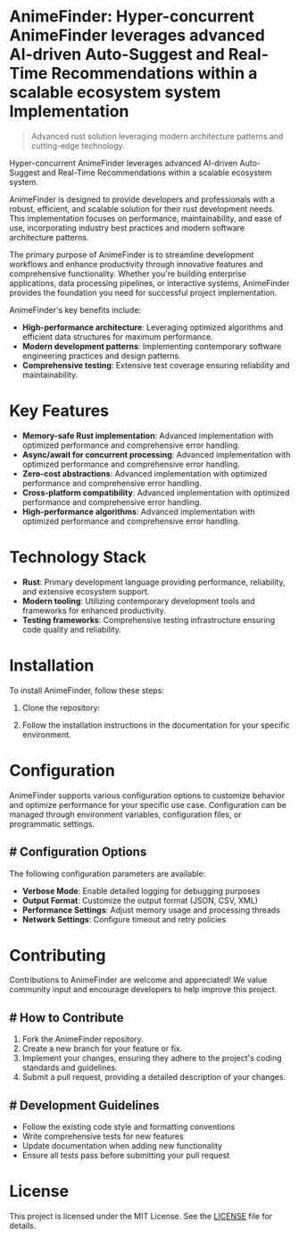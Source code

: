 <!-- fallback_AnimeFinder_20251020194644_62929 -->

# AnimeFinder: Hyper-concurrent AnimeFinder leverages advanced AI-driven Auto-Suggest and Real-Time Recommendations within a scalable ecosystem system Implementation
> Advanced rust solution leveraging modern architecture patterns and cutting-edge technology.

Hyper-concurrent AnimeFinder leverages advanced AI-driven Auto-Suggest and Real-Time Recommendations within a scalable ecosystem system.

AnimeFinder is designed to provide developers and professionals with a robust, efficient, and scalable solution for their rust development needs. This implementation focuses on performance, maintainability, and ease of use, incorporating industry best practices and modern software architecture patterns.

The primary purpose of AnimeFinder is to streamline development workflows and enhance productivity through innovative features and comprehensive functionality. Whether you're building enterprise applications, data processing pipelines, or interactive systems, AnimeFinder provides the foundation you need for successful project implementation.

AnimeFinder's key benefits include:

* **High-performance architecture**: Leveraging optimized algorithms and efficient data structures for maximum performance.
* **Modern development patterns**: Implementing contemporary software engineering practices and design patterns.
* **Comprehensive testing**: Extensive test coverage ensuring reliability and maintainability.

# Key Features

* **Memory-safe Rust implementation**: Advanced implementation with optimized performance and comprehensive error handling.
* **Async/await for concurrent processing**: Advanced implementation with optimized performance and comprehensive error handling.
* **Zero-cost abstractions**: Advanced implementation with optimized performance and comprehensive error handling.
* **Cross-platform compatibility**: Advanced implementation with optimized performance and comprehensive error handling.
* **High-performance algorithms**: Advanced implementation with optimized performance and comprehensive error handling.

# Technology Stack

* **Rust**: Primary development language providing performance, reliability, and extensive ecosystem support.
* **Modern tooling**: Utilizing contemporary development tools and frameworks for enhanced productivity.
* **Testing frameworks**: Comprehensive testing infrastructure ensuring code quality and reliability.

# Installation

To install AnimeFinder, follow these steps:

1. Clone the repository:


2. Follow the installation instructions in the documentation for your specific environment.

# Configuration

AnimeFinder supports various configuration options to customize behavior and optimize performance for your specific use case. Configuration can be managed through environment variables, configuration files, or programmatic settings.

## # Configuration Options

The following configuration parameters are available:

* **Verbose Mode**: Enable detailed logging for debugging purposes
* **Output Format**: Customize the output format (JSON, CSV, XML)
* **Performance Settings**: Adjust memory usage and processing threads
* **Network Settings**: Configure timeout and retry policies

# Contributing

Contributions to AnimeFinder are welcome and appreciated! We value community input and encourage developers to help improve this project.

## # How to Contribute

1. Fork the AnimeFinder repository.
2. Create a new branch for your feature or fix.
3. Implement your changes, ensuring they adhere to the project's coding standards and guidelines.
4. Submit a pull request, providing a detailed description of your changes.

## # Development Guidelines

* Follow the existing code style and formatting conventions
* Write comprehensive tests for new features
* Update documentation when adding new functionality
* Ensure all tests pass before submitting your pull request

# License

This project is licensed under the MIT License. See the [LICENSE](https://github.com/Lyche6666/AnimeFinder/blob/main/LICENSE) file for details.
